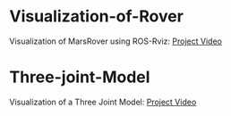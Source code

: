 # Visualization-of-Rover

Visualization of MarsRover using ROS-Rviz: [Project Video](https://youtu.be/lDOMT9uufjQ)
# Three-joint-Model
Visualization of a Three Joint Model:
[Project Video](https://youtu.be/APEuNXsNwQI)

